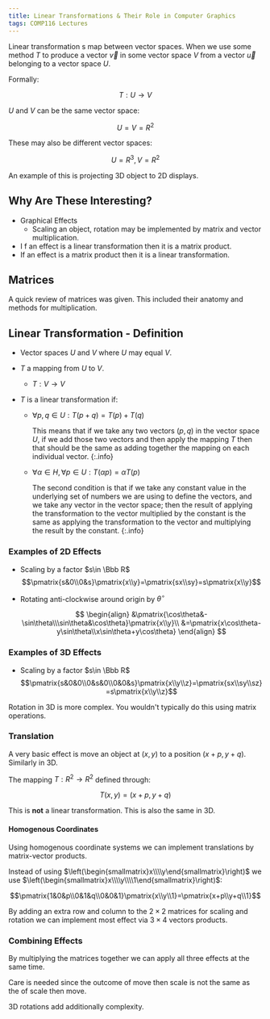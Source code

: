 ```yaml
---
title: Linear Transformations & Their Role in Computer Graphics
tags: COMP116 Lectures
---
```


Linear transformation s map between vector spaces. When we use some method $T$ to produce a vector $\vec v$ in some vector space $V$ from a vector $\vec u$ belonging to a vector space $U$.

Formally: 

$$T:U\rightarrow V$$

$U$ and $V$ can be the same vector space:

$$U=V=R^2$$

These may also be different vector spaces:

$$U=R^3,V=R^2$$

An example of this is projecting 3D object to 2D displays.

## Why Are These Interesting?

* Graphical Effects
	* Scaling an object, rotation may be implemented by matrix and vector multiplication.
* I f an effect is a linear transformation then it is a matrix product.
* If an effect is a matrix product then it is a linear transformation.

## Matrices

A quick review of matrices was given. This included their anatomy and methods for multiplication. 

## Linear Transformation - Definition

* Vector spaces $U$ and $V$ where $U$ may equal $V$.
* $T$ a mapping from $U$ to $V$.
	
	* $T:V\rightarrow V$
* $T$ is a linear transformation if:
	* $\forall p,q\in U:T(p+q)=T(p)+T(q)$

		This means that if we take any two vectors ($p,q$) in the vector space $U$, if we add those two vectors and then apply the mapping $T$ then that should be the same as adding together the mapping on each individual vector.
		{:.info}
	* $\forall\alpha\in H,\forall p\in U: T(\alpha p)=\alpha T(p)$

		The second condition is that if we take any constant value in the underlying set of numbers we are using to define the vectors, and we take any vector in the vector space; then the result of applying the transformation to the vector multiplied by the constant is the same as applying the transformation to the vector and multiplying the result by the constant.
		{:.info}
	
### Examples of 2D Effects

* Scaling by a factor $s\in \Bbb R$
	$$\pmatrix{s&0\\0&s}\pmatrix{x\\y}=\pmatrix{sx\\sy}=s\pmatrix{x\\y}$$
	
* Rotating anti-clockwise around origin by $\theta^\circ$

    $$
    \begin{align}    
    &\pmatrix{\cos\theta&-\sin\theta\\\sin\theta&\cos\theta}\pmatrix{x\\y}\\
    &=\pmatrix{x\cos\theta-y\sin\theta\\x\sin\theta+y\cos\theta}
    \end{align}
    $$

### Examples of 3D Effects

* Scaling by a factor $s\in \Bbb R$
	$$\pmatrix{s&0&0\\0&s&0\\0&0&s}\pmatrix{x\\y\\z}=\pmatrix{sx\\sy\\sz}=s\pmatrix{x\\y\\z}$$

Rotation in 3D is more complex. You wouldn't typically do this using matrix operations.

### Translation

A very basic effect is move an object at $(x,y)$ to a position $(x+p,y+q)$. Similarly in 3D.

The mapping $T:R^2\rightarrow R^2$ defined through:

$$T(x,y)=(x+p,y+q)$$

This is **not** a linear transformation. This is also the same in 3D.

#### Homogenous Coordinates

Using homogenous coordinate systems we can implement translations by matrix-vector products.

Instead of using $\left(\begin{smallmatrix}x\\\\y\end{smallmatrix}\right)$ we use $\left(\begin{smallmatrix}x\\\\y\\\\1\end{smallmatrix}\right)$:

$$\pmatrix{1&0&p\\0&1&q\\0&0&1}\pmatrix{x\\y\\1}=\pmatrix{x+p\\y+q\\1}$$

By adding an extra row and column to the $2\times2$ matrices for scaling and rotation we can implement most effect via $3\times4$ vectors products.

### Combining Effects

By multiplying the matrices together we can apply all three effects at the same time.

Care is needed since the outcome of move then scale is not the same as the of scale then move.

3D rotations add additionally complexity.
